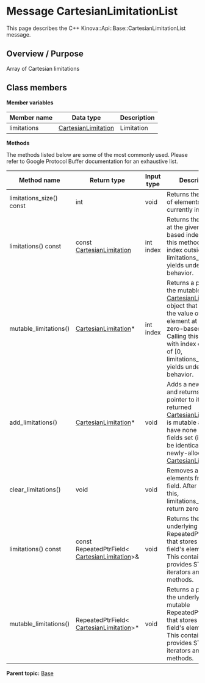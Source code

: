# Message CartesianLimitationList

This page describes the C++ Kinova::Api::Base::CartesianLimitationList message.

## Overview / Purpose

Array of Cartesian limitations

## Class members

 **Member variables** 

|Member name|Data type|Description|
|-----------|---------|-----------|
|limitations| [CartesianLimitation](msg_Base_CartesianLimitation.md#)|Limitation|

 **Methods** 

The methods listed below are some of the most commonly used. Please refer to Google Protocol Buffer documentation for an exhaustive list.

|Method name|Return type|Input type|Description|
|-----------|-----------|----------|-----------|
|limitations\_size\(\) const|int|void|Returns the number of elements currently in the field.|
|limitations\(\) const|const [CartesianLimitation](msg_Base_CartesianLimitation.md#)|int index|Returns the element at the given zero-based index. Calling this method with index outside of \[0, limitations\_size\(\)\) yields undefined behavior.|
|mutable\_limitations\(\)| [CartesianLimitation](msg_Base_CartesianLimitation.md#)\*|int index|Returns a pointer to the mutable [CartesianLimitation](msg_Base_CartesianLimitation.md#) object that stores the value of the element at the given zero-based index. Calling this method with index outside of \[0, limitations\_size\(\)\) yields undefined behavior.|
|add\_limitations\(\)| [CartesianLimitation](msg_Base_CartesianLimitation.md#)\*|void|Adds a new element and returns a pointer to it. The returned [CartesianLimitation](msg_Base_CartesianLimitation.md#) is mutable and will have none of its fields set \(i.e. it will be identical to a newly-allocated [CartesianLimitation](msg_Base_CartesianLimitation.md#)\).|
|clear\_limitations\(\)|void|void|Removes all elements from the field. After calling this, limitations\_size\(\) will return zero.|
|limitations\(\) const|const RepeatedPtrField< [CartesianLimitation](msg_Base_CartesianLimitation.md#)\>&|void|Returns the underlying RepeatedPtrField that stores the field's elements. This container class provides STL-like iterators and other methods.|
|mutable\_limitations\(\)|RepeatedPtrField< [CartesianLimitation](msg_Base_CartesianLimitation.md#)\>\*|void|Returns a pointer to the underlying mutable RepeatedPtrField that stores the field's elements. This container class provides STL-like iterators and other methods.|

**Parent topic:** [Base](../references/summary_Base.md)

